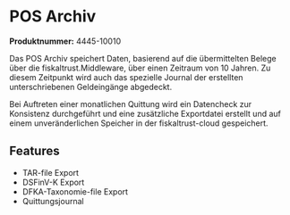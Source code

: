 # POS Archiv

**Produktnummer:** 4445-10010

Das POS Archiv speichert Daten, basierend auf die übermittelten Belege über die fiskaltrust.Middleware, über einen Zeitraum von 10 Jahren. Zu diesem Zeitpunkt wird auch das spezielle Journal der erstellten unterschriebenen Geldeingänge abgedeckt.

Bei Auftreten einer monatlichen Quittung wird ein Datencheck zur Konsistenz durchgeführt und eine zusätzliche Exportdatei erstellt und auf einem unveränderlichen Speicher in der fiskaltrust-cloud gespeichert.

## Features

- TAR-file Export
- DSFinV-K Export
- DFKA-Taxonomie-file Export
- Quittungsjournal

